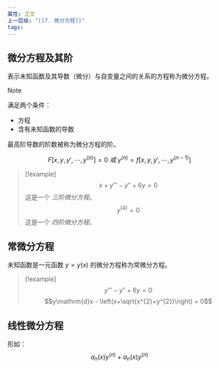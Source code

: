 ```yaml
---
属性: 正文
上一层级: "[[7. 微分方程]]"
tags:
---
```


## 微分方程及其阶

表示未知函数及其导数（微分）与自变量之间的关系的方程称为微分方程。

> [!note] 
> 满足两个条件：
> - 方程
> - 含有未知函数的导数

最高阶导数的阶数被称为微分方程的阶。

$$F[x,y,y',\cdots,y^{(n)}] = 0 ~或~ y^{(n)} = f[x,y,y',\cdots,y^{(n-1)}]$$

> [!example] 
> $$x + y''' - y'' + 6y = 0$$
> 这是一个 *三阶微分方程*。
> $$y^{(4)}=0$$
> 这是一个 *四阶微分方程*。

## 常微分方程

未知函数是一元函数 $y=y(x)$ 的微分方程称为常微分方程。

> [!example] 
> $$y'''-y''+6y=0$$
> $$y\mathrm{d}x - \left(x+\sqrt{x^{2}+y^{2}}\right) = 0$$

## 线性微分方程

形如： $$a_{n}(x)y^{(n)} + a_{n}(x)y^{(n)}$$